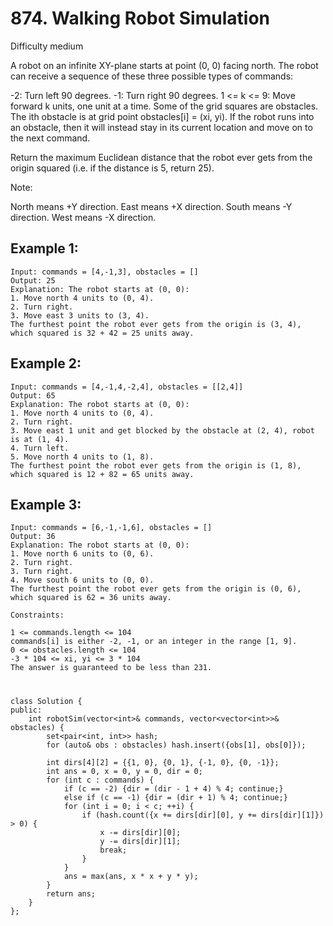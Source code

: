 # 874. Walking Robot Simulation
Difficulty medium

A robot on an infinite XY-plane starts at point (0, 0) facing north. The robot can receive a sequence of these three possible types of commands:

-2: Turn left 90 degrees.
-1: Turn right 90 degrees.
1 <= k <= 9: Move forward k units, one unit at a time.
Some of the grid squares are obstacles. The ith obstacle is at grid point obstacles[i] = (xi, yi). If the robot runs into an obstacle, then it will instead stay in its current location and move on to the next command.

Return the maximum Euclidean distance that the robot ever gets from the origin squared (i.e. if the distance is 5, return 25).

Note:

North means +Y direction.
East means +X direction.
South means -Y direction.
West means -X direction.


## Example 1:
```
Input: commands = [4,-1,3], obstacles = []
Output: 25
Explanation: The robot starts at (0, 0):
1. Move north 4 units to (0, 4).
2. Turn right.
3. Move east 3 units to (3, 4).
The furthest point the robot ever gets from the origin is (3, 4), which squared is 32 + 42 = 25 units away.
```


## Example 2:
```
Input: commands = [4,-1,4,-2,4], obstacles = [[2,4]]
Output: 65
Explanation: The robot starts at (0, 0):
1. Move north 4 units to (0, 4).
2. Turn right.
3. Move east 1 unit and get blocked by the obstacle at (2, 4), robot is at (1, 4).
4. Turn left.
5. Move north 4 units to (1, 8).
The furthest point the robot ever gets from the origin is (1, 8), which squared is 12 + 82 = 65 units away.
```


## Example 3:
```
Input: commands = [6,-1,-1,6], obstacles = []
Output: 36
Explanation: The robot starts at (0, 0):
1. Move north 6 units to (0, 6).
2. Turn right.
3. Turn right.
4. Move south 6 units to (0, 0).
The furthest point the robot ever gets from the origin is (0, 6), which squared is 62 = 36 units away.
```


```
Constraints:

1 <= commands.length <= 104
commands[i] is either -2, -1, or an integer in the range [1, 9].
0 <= obstacles.length <= 104
-3 * 104 <= xi, yi <= 3 * 104
The answer is guaranteed to be less than 231.
```


#
```
class Solution {
public:
    int robotSim(vector<int>& commands, vector<vector<int>>& obstacles) {
        set<pair<int, int>> hash;
        for (auto& obs : obstacles) hash.insert({obs[1], obs[0]});

        int dirs[4][2] = {{1, 0}, {0, 1}, {-1, 0}, {0, -1}};
        int ans = 0, x = 0, y = 0, dir = 0;
        for (int c : commands) {
            if (c == -2) {dir = (dir - 1 + 4) % 4; continue;}
            else if (c == -1) {dir = (dir + 1) % 4; continue;}
            for (int i = 0; i < c; ++i) {
                if (hash.count({x += dirs[dir][0], y += dirs[dir][1]}) > 0) {
                    x -= dirs[dir][0];
                    y -= dirs[dir][1];
                    break;
                }
            }
            ans = max(ans, x * x + y * y);
        }
        return ans;
    }
};
```
